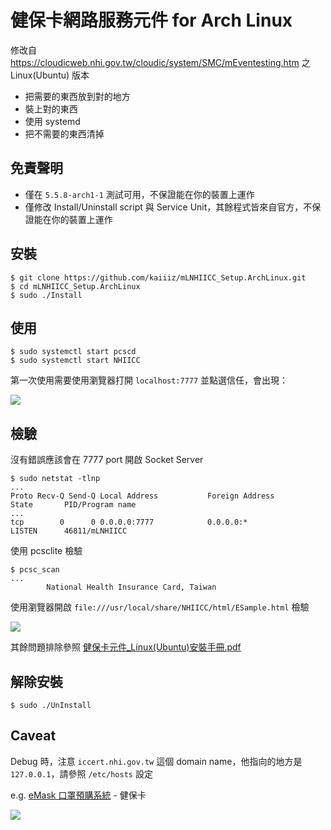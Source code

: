 # 健保卡網路服務元件 for Arch Linux

修改自 https://cloudicweb.nhi.gov.tw/cloudic/system/SMC/mEventesting.htm 之 Linux(Ubuntu) 版本

* 把需要的東西放到對的地方
* 裝上對的東西
* 使用 systemd
* 把不需要的東西清掉

## 免責聲明

* 僅在 `5.5.8-arch1-1` 測試可用，不保證能在你的裝置上運作
* 僅修改 Install/Uninstall script 與 Service Unit，其餘程式皆來自官方，不保證能在你的裝置上運作

## 安裝

```
$ git clone https://github.com/kaiiiz/mLNHIICC_Setup.ArchLinux.git
$ cd mLNHIICC_Setup.ArchLinux
$ sudo ./Install
```

## 使用

```
$ sudo systemctl start pcscd
$ sudo systemctl start NHIICC
```

第一次使用需要使用瀏覽器打開 `localhost:7777` 並點選信任，會出現：

![](https://i.imgur.com/2njJeUH.png)

## 檢驗

沒有錯誤應該會在 7777 port 開啟 Socket Server

```
$ sudo netstat -tlnp
...
Proto Recv-Q Send-Q Local Address           Foreign Address         State       PID/Program name
...
tcp        0      0 0.0.0.0:7777            0.0.0.0:*               LISTEN      46811/mLNHIICC
```

使用 pcsclite 檢驗

```
$ pcsc_scan
...
        National Health Insurance Card, Taiwan
```

使用瀏覽器開啟 `file:///usr/local/share/NHIICC/html/ESample.html` 檢驗

![](https://i.imgur.com/9k6KBan.png)

其餘問題排除參照 [健保卡元件_Linux(Ubuntu)安裝手冊.pdf](https://cloudicweb.nhi.gov.tw/cloudic/system/SMC/Document/%E5%81%A5%E4%BF%9D%E5%8D%A1%E5%85%83%E4%BB%B6_Linux(Ubuntu)%E5%AE%89%E8%A3%9D%E6%89%8B%E5%86%8A.pdf)

## 解除安裝

```
$ sudo ./UnInstall
```

## Caveat

Debug 時，注意 `iccert.nhi.gov.tw` 這個 domain name，他指向的地方是 `127.0.0.1`，請參照 `/etc/hosts` 設定

e.g. [eMask 口罩預購系統](https://emask.taiwan.gov.tw/msk/index.jsp) - 健保卡

![](https://i.imgur.com/pIppw74.png)

